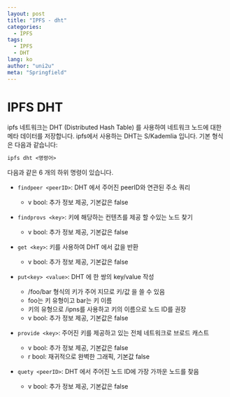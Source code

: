 ```yaml
---
layout: post
title: "IPFS - dht"
categories:
  - IPFS
tags:
  - IPFS
  - DHT
lang: ko
author: "uni2u"
meta: "Springfield"
---
```


# IPFS DHT

ipfs 네트워크는 DHT (Distributed Hash Table) 를 사용하여 네트워크 노드에 대한 메타 데이터를 저장합니다.
ipfs에서 사용하는 DHT는 S/Kademlia 입니다.
기본 형식은 다음과 같습니다:

```tex
ipfs dht <명령어>
```

다음과 같은 6 개의 하위 명령이 있습니다.

- `findpeer <peerID>`: DHT 에서 주어진 peerID와 연관된 주소 쿼리
  - v bool: 추가 정보 제공, 기본값은 false

- `findprovs <key>`: 키에 해당하는 컨텐츠를 제공 할 수있는 노드 찾기
  - v bool: 추가 정보 제공, 기본값은 false

- `get <key>`: 키를 사용하여 DHT 에서 값을 반환
  - v bool: 추가 정보 제공, 기본값은 false

- `put<key> <value>`: DHT 에 한 쌍의 key/value 작성
  - /foo/bar 형식의 키가 주어 지므로 키/값 을 쓸 수 있음
  - foo는 키 유형이고 bar는 키 이름
  - 키의 유형으로 /ipns를 사용하고 키의 이름으로 노드 ID를 권장
  - v bool: 추가 정보 제공, 기본값은 false

- `provide <key>`: 주어진 키를 제공하고 있는 전체 네트워크로 브로드 캐스트
  - v bool: 추가 정보 제공, 기본값은 false
  - r bool: 재귀적으로 완벽한 그래픽, 기본값 false

- `quety <peerID>`: DHT 에서 주어진 노드 ID에 가장 가까운 노드를 찾음
  - v bool: 추가 정보 제공, 기본값은 false
